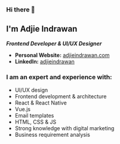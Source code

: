 ### Hi there 👋

## I'm Adjie Indrawan
***Frontend Developer & UI/UX Designer***

* **Personal Website:** [adjieindrawan.com](https://adjieindrawan.com/)
* **LinkedIn:** [adjieindrawan](https://www.linkedin.com/in/adjieindrawan/)


### I am an expert and experience with:

* UI/UX design  
* Frontend development & architecture  
* React & React Native  
* Vue.js  
* Email templates  
* HTML, CSS & JS  
* Strong knowledge with digital marketing  
* Business requirement analysis
